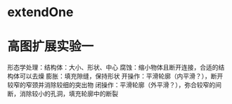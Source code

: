 # extendOne
# 高图扩展实验一 
形态学处理：结构体：大小、形状、中心
腐蚀：缩小物体且断开连接，合适的结构体可以去燥
膨胀：填充隙缝，保持形状
开操作：平滑轮廓（内平滑？），断开较窄的窄颈并消除较细的突出物
闭操作：平滑轮廓（外平滑？），弥合较窄的间断，消除较小的孔洞，填充轮廓中的断裂
